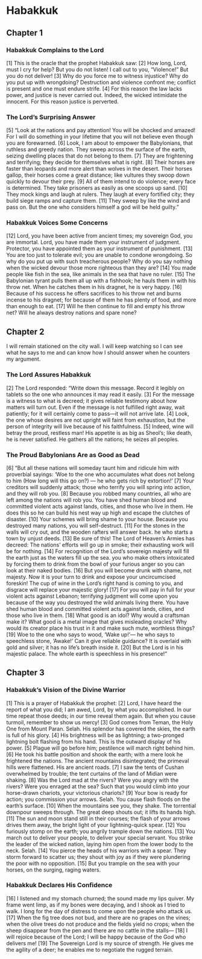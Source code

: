 # Habakkuk

## Chapter 1 <!-- scripture:1 -->


### Habakkuk Complains to the Lord

[1] This is the oracle that the prophet Habakkuk saw:
[2] How long, Lord, must I cry for help?
But you do not listen!
I call out to you, “Violence!”
But you do not deliver!
[3] Why do you force me to witness injustice?
Why do you put up with wrongdoing?
Destruction and violence confront me;
conflict is present and one must endure strife.
[4] For this reason the law lacks power,
and justice is never carried out.
Indeed, the wicked intimidate the innocent.
For this reason justice is perverted.

### The Lord’s Surprising Answer

[5] “Look at the nations and pay attention!
You will be shocked and amazed!
For I will do something in your lifetime
that you will not believe even though you are forewarned.
[6] Look, I am about to empower the Babylonians,
that ruthless and greedy nation.
They sweep across the surface of the earth,
seizing dwelling places that do not belong to them.
[7] They are frightening and terrifying;
they decide for themselves what is right.
[8] Their horses are faster than leopards
and more alert than wolves in the desert.
Their horses gallop,
their horses come a great distance;
like vultures they swoop down quickly to devour their prey.
[9] All of them intend to do violence;
every face is determined.
They take prisoners as easily as one scoops up sand.
[10] They mock kings
and laugh at rulers.
They laugh at every fortified city;
they build siege ramps and capture them.
[11] They sweep by like the wind and pass on.
But the one who considers himself a god will be held guilty.”

### Habakkuk Voices Some Concerns

[12] Lord, you have been active from ancient times;
my sovereign God, you are immortal.
Lord, you have made them your instrument of judgment.
Protector, you have appointed them as your instrument of punishment.
[13] You are too just to tolerate evil;
you are unable to condone wrongdoing.
So why do you put up with such treacherous people?
Why do you say nothing when the wicked devour those more righteous than they are?
[14] You made people like fish in the sea,
like animals in the sea that have no ruler.
[15] The Babylonian tyrant pulls them all up with a fishhook;
he hauls them in with his throw net.
When he catches them in his dragnet,
he is very happy.
[16] Because of his success he offers sacrifices to his throw net
and burns incense to his dragnet;
for because of them he has plenty of food,
and more than enough to eat.
[17] Will he then continue to fill and empty his throw net?
Will he always destroy nations and spare none?

## Chapter 2 <!-- scripture:2 -->

I will remain stationed on the city wall.
I will keep watching so I can see what he says to me
and can know how I should answer
when he counters my argument.

### The Lord Assures Habakkuk

[2] The Lord responded:
“Write down this message.
Record it legibly on tablets
so the one who announces it may read it easily.
[3] For the message is a witness to what is decreed;
it gives reliable testimony about how matters will turn out.
Even if the message is not fulfilled right away, wait patiently;
for it will certainly come to pass—it will not arrive late.
[4] Look, the one whose desires are not upright will faint from exhaustion,
but the person of integrity will live because of his faithfulness.
[5] Indeed, wine will betray the proud, restless man!
His appetite is as big as Sheol’s;
like death, he is never satisfied.
He gathers all the nations;
he seizes all peoples.

### The Proud Babylonians Are as Good as Dead

[6] “But all these nations will someday taunt him
and ridicule him with proverbial sayings:
‘Woe to the one who accumulates what does not belong to him
(How long will this go on?) —
he who gets rich by extortion!’
[7] Your creditors will suddenly attack;
those who terrify you will spring into action,
and they will rob you.
[8] Because you robbed many countries,
all who are left among the nations will rob you.
You have shed human blood
and committed violent acts against lands, cities, and those who live in them.
He does this so he can build his nest way up high
and escape the clutches of disaster.
[10] Your schemes will bring shame to your house.
Because you destroyed many nations, you will self-destruct.
[11] For the stones in the walls will cry out,
and the wooden rafters will answer back.
he who starts a town by unjust deeds.
[13] Be sure of this! The Lord of Heaven’s Armies has decreed:
The nations’ efforts will go up in smoke;
their exhausting work will be for nothing.
[14] For recognition of the Lord’s sovereign majesty will fill the earth
just as the waters fill up the sea.
you who make others intoxicated
by forcing them to drink from the bowl of your furious anger
so you can look at their naked bodies.
[16] But you will become drunk with shame, not majesty.
Now it is your turn to drink and expose your uncircumcised foreskin!
The cup of wine in the Lord’s right hand is coming to you,
and disgrace will replace your majestic glory!
[17] For you will pay in full for your violent acts against Lebanon;
terrifying judgment will come upon you
because of the way you destroyed the wild animals living there.
You have shed human blood
and committed violent acts against lands, cities, and those who live in them.
[18] What good is an idol? Why would a craftsman make it?
What good is a metal image that gives misleading oracles?
Why would its creator place his trust in it
and make such mute, worthless things?
[19] Woe to the one who says to wood, ‘Wake up!’—
he who says to speechless stone, ‘Awake!’
Can it give reliable guidance?
It is overlaid with gold and silver;
it has no life’s breath inside it.
[20] But the Lord is in his majestic palace.
The whole earth is speechless in his presence!”

## Chapter 3 <!-- scripture:3 -->


### Habakkuk’s Vision of the Divine Warrior

[1] This is a prayer of Habakkuk the prophet:
[2] Lord, I have heard the report of what you did;
I am awed, Lord, by what you accomplished.
In our time repeat those deeds;
in our time reveal them again.
But when you cause turmoil, remember to show us mercy!
[3] God comes from Teman,
the Holy One from Mount Paran. Selah.
His splendor has covered the skies,
the earth is full of his glory.
[4] His brightness will be as lightning;
a two-pronged lightning bolt flashing from his hand.
This is the outward display of his power.
[5] Plague will go before him;
pestilence will march right behind him.
[6] He took his battle position and shook the earth;
with a mere look he frightened the nations.
The ancient mountains disintegrated;
the primeval hills were flattened.
His are ancient roads.
[7] I saw the tents of Cushan overwhelmed by trouble;
the tent curtains of the land of Midian were shaking.
[8] Was the Lord mad at the rivers?
Were you angry with the rivers?
Were you enraged at the sea?
Such that you would climb into your horse-drawn chariots,
your victorious chariots?
[9] Your bow is ready for action;
you commission your arrows. Selah.
You cause flash floods on the earth’s surface.
[10] When the mountains see you, they shake.
The torrential downpour sweeps through.
The great deep shouts out;
it lifts its hands high.
[11] The sun and moon stand still in their courses;
the flash of your arrows drives them away,
the bright light of your lightning-quick spear.
[12] You furiously stomp on the earth;
you angrily trample down the nations.
[13] You march out to deliver your people,
to deliver your special servant.
You strike the leader of the wicked nation,
laying him open from the lower body to the neck. Selah.
[14] You pierce the heads of his warriors with a spear.
They storm forward to scatter us;
they shout with joy as if they were plundering the poor with no opposition.
[15] But you trample on the sea with your horses,
on the surging, raging waters.

### Habakkuk Declares His Confidence

[16] I listened and my stomach churned;
the sound made my lips quiver.
My frame went limp, as if my bones were decaying,
and I shook as I tried to walk.
I long for the day of distress
to come upon the people who attack us.
[17] When the fig tree does not bud,
and there are no grapes on the vines;
when the olive trees do not produce
and the fields yield no crops;
when the sheep disappear from the pen
and there are no cattle in the stalls—
[18] I will rejoice because of the Lord;
I will be happy because of the God who delivers me!
[19] The Sovereign Lord is my source of strength.
He gives me the agility of a deer;
he enables me to negotiate the rugged terrain.
